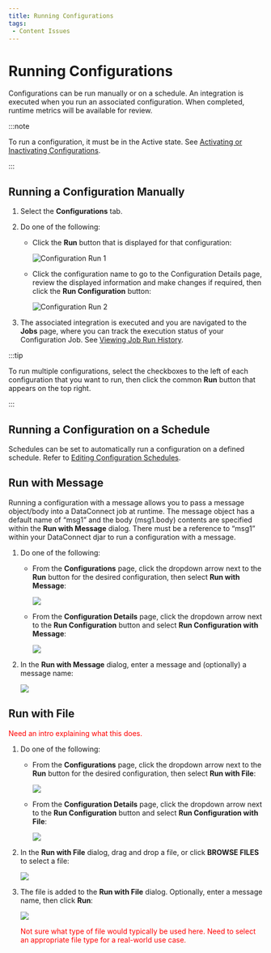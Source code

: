 ```yaml
---
title: Running Configurations
tags:
 - Content Issues
---
```

# Running Configurations

Configurations can be run manually or on a schedule. An integration is executed when you run an associated configuration. When completed, runtime metrics will be available for review. 

:::note

To run a configuration, it must be in the Active state. See [Activating or Inactivating Configurations](./activating-or-inactivating-configurations).

:::

## Running a Configuration Manually

1. Select the **Configurations** tab.
2. Do one of the following:
   - Click the **Run** button that is displayed for that configuration:

       ![Configuration Run 1](/img/Configuration-Run1.png)

   - Click the configuration name to go to the Configuration Details page, review the displayed information and make changes if required, then click the **Run Configuration** button:

       ![Configuration Run 2](/img/Configuration-Run2.png)

3. The associated integration is executed and you are navigated to the **Jobs** page, where you can track the execution status of your Configuration Job. See [Viewing Job Run History](../jobs/viewing-job-run-history).



:::tip

To run multiple configurations, select the checkboxes to the left of each configuration that you want to run, then click the common **Run** button that appears on the top right.

:::

## Running a Configuration on a Schedule

Schedules can be set to automatically run a configuration on a defined schedule. Refer to [Editing Configuration Schedules](./editing-configuration-schedules).


## Run with Message

Running a configuration with a message allows you to pass a message object/body into a DataConnect job at runtime. The message object has a default name of “msg1” and the body (msg1.body) contents are specified within the **Run with Message** dialog. There must be a reference to “msg1” within your DataConnect djar to run a configuration with a message.

1. Do one of the following:
   * From the **Configurations** page, click the dropdown arrow next to the **Run** button for the desired configuration, then select **Run with Message**:

       ![](/img/Run-With-Message1.png)

   * From the **Configuration Details** page, click the dropdown arrow next to the **Run Configuration** button and select **Run Configuration with Message**:

       ![](/img/Run-With-Message2.png)

2. In the **Run with Message** dialog, enter a message and (optionally) a message name:

   ![](/img/Run-With-Message-Dialog.png)


## Run with File

<font color="red">Need an intro explaining what this does.</font>

1. Do one of the following:
   * From the **Configurations** page, click the dropdown arrow next to the **Run** button for the desired configuration, then select **Run with File**:

       ![](/img/Run-With-File1.png)

   * From the **Configuration Details** page, click the dropdown arrow next to the **Run Configuration** button and select **Run Configuration with File**:

       ![](/img/Run-With-File2.png)

2. In the **Run with File** dialog, drag and drop a file, or click **BROWSE FILES** to select a file:

   ![](/img/Run-With-File-Dialog.png)
3. The file is added to the **Run with File** dialog. Optionally, enter a message name, then click **Run**:

   ![](/img/Run-With-File-Dialog2.png)

    <font color="red">Not sure what type of file would typically be used here. Need to select an appropriate file type for a real-world use case.</font>

